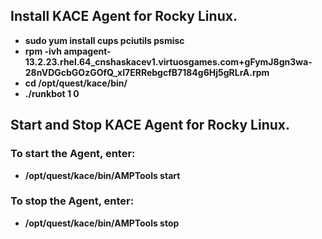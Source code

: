 ## Install KACE Agent for Rocky Linux.
- **sudo yum install cups pciutils psmisc**
- **rpm -ivh ampagent-13.2.23.rhel.64_cnshaskacev1.virtuosgames.com+gFymJ8gn3wa-28nVDGcbGOzGOfQ_xI7ERRebgcfB7184g6Hj5gRLrA.rpm**
- **cd /opt/quest/kace/bin/**
- **./runkbot 1 0**
## Start and Stop KACE Agent for Rocky Linux.
### To start the Agent, enter:
- **/opt/quest/kace/bin/AMPTools start**
### To stop the Agent, enter:
- **/opt/quest/kace/bin/AMPTools stop**
